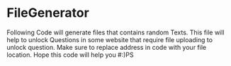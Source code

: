 # FileGenerator
Following Code will generate files that contains random Texts. This file will help to unlock Questions in some website that require
file uploading to unlock question. 
Make sure to replace address in code with your file location.
Hope this code will help you
#:)PS
